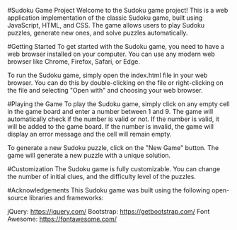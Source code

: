 
#Sudoku Game Project
Welcome to the Sudoku game project! This is a web application implementation of the classic Sudoku game, built using JavaScript, HTML, and CSS. The game allows users to play Sudoku puzzles, generate new ones, and solve puzzles automatically.

#Getting Started
To get started with the Sudoku game, you need to have a web browser installed on your computer. You can use any modern web browser like Chrome, Firefox, Safari, or Edge.

To run the Sudoku game, simply open the index.html file in your web browser. You can do this by double-clicking on the file or right-clicking on the file and selecting "Open with" and choosing your web browser.

#Playing the Game
To play the Sudoku game, simply click on any empty cell in the game board and enter a number between 1 and 9. The game will automatically check if the number is valid or not. If the number is valid, it will be added to the game board. If the number is invalid, the game will display an error message and the cell will remain empty.

To generate a new Sudoku puzzle, click on the "New Game" button. The game will generate a new puzzle with a unique solution.

#Customization
The Sudoku game is fully customizable. You can change  the number of initial clues, and the difficulty level of the puzzles. 

#Acknowledgements
This Sudoku game was built using the following open-source libraries and frameworks:

jQuery: https://jquery.com/
Bootstrap: https://getbootstrap.com/
Font Awesome: https://fontawesome.com/
